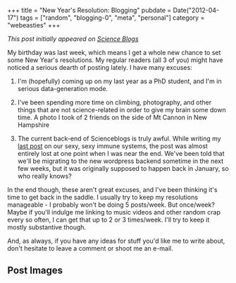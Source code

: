 +++
title = "New Year's Resolution: Blogging"
pubdate = Date("2012-04-17")
tags = ["random", "blogging-0", "meta", "personal"]
category = "webeasties"
+++

_This post initially appeared on [Science Blogs](http://scienceblogs.com/webeasties)_

My birthday was last week, which means I get a whole new chance to set some New Year's resolutions. My regular readers (all 3 of you) might have noticed a serious dearth of posting lately. I have many excuses:

1) I'm (hopefully) coming up on my last year as a PhD student, and I'm in serious data-generation mode. 
2) I've been spending more time on climbing, photography, and other things that are not science-related in order to give my brain some down time. 
A photo I took of 2 friends on the side of Mt Cannon in New Hampshire

3) The current back-end of Scienceblogs is truly awful. While writing my [last post](http://scienceblogs.com/webeasties/2012/02/im_too_sexy_for_your_virus.php) on our sexy, sexy immune systems, the post was almost entirely lost at one point when I was near the end. We've been told that we'll be migrating to the new wordpress backend sometime in the next few weeks, but it was originally supposed to happen back in January, so who really knows?

In the end though, these aren't great excuses, and I've been thinking it's time to get back in the saddle. I usually try to keep my resolutions manageable - I probably won't be doing 5 posts/week. But once/week? Maybe if you'll indulge me linking to music videos and other random crap every so often, I can get that up to 2 or 3 times/week. I'll try to keep it mostly substantive though.

And, as always, if you have any ideas for stuff you'd like me to write about, don't hesitate to leave a comment or shoot me an e-mail.

      
  

 ## Post Images


